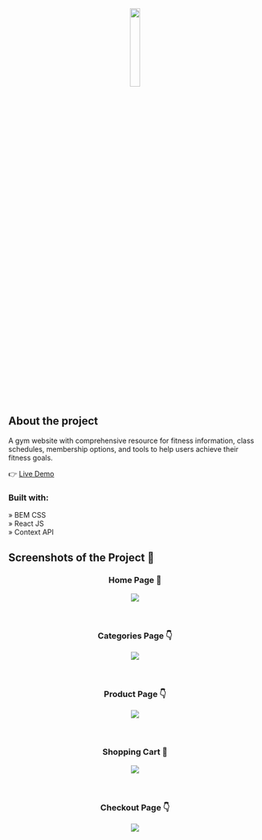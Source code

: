 <div align='center'><img style="width:20%" src="https://github.com/Nayakv46/Minimalist-E-commerce/assets/130490621/7698b822-24d5-4aee-ba02-1c74f0233a37" /></div>

<h2>About the project</h2>

<p>A gym website with comprehensive resource for fitness information, class schedules, membership options, and tools to help users achieve their fitness goals.</p>

👉 <a href='https://raoufv46.vercel.app' target="_blank" rel="noreferrer" >Live Demo</a>

<h3>Built with:</h3>

» BEM CSS <br/>
» React JS <br/>
» Context API 

<h2>Screenshots of the Project 📸</h2>

<h3 align='center'>Home Page 🏡</h3>

<div align="center">
  <img src="https://github.com/Nayakv46/Minimalist-E-commerce/assets/130490621/a4b3d846-313b-4a38-8c13-8f2e5ca7ad55" />
</div>

<br/>
<br/>

<h3 align='center'>Categories Page 👇</h3>

<div align="center">
  <img src="https://github.com/Nayakv46/Minimalist-E-commerce/assets/130490621/70ac95ae-258b-4124-b90e-aaac7d8d09c5" />
</div>

<br />
<br />

<h3 align='center'>Product Page 👇</h3>

<div align="center">
  <img src="https://github.com/Nayakv46/Minimalist-E-commerce/assets/130490621/f52cac63-217e-4a0b-a7f0-34b9aed205a8" />
</div>

<br />
<br />

<h3 align='center'>Shopping Cart 🛒</h3>

<div align="center">
  <img src="https://github.com/Nayakv46/Minimalist-E-commerce/assets/130490621/616e6c14-811d-48d7-bd92-e2a3bac4ddf8" />
</div>

<br />
<br />


<h3 align='center'>Checkout Page 👇</h3>

<div align="center">
  <img src="https://github.com/Nayakv46/Minimalist-E-commerce/assets/130490621/acb29d77-46e6-4757-87c4-6ee38656c0af" />
</div>

<br />
<br />
